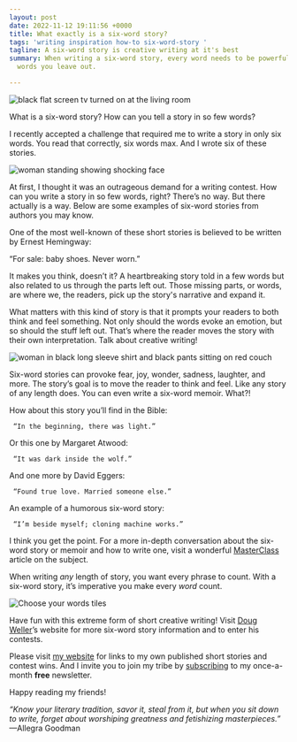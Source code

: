 ```yaml
---
layout: post
date: 2022-11-12 19:11:56 +0000
title: What exactly is a six-word story?
tags: 'writing inspiration how-to six-word-story '
tagline: A six-word story is creative writing at it's best
summary: When writing a six-word story, every word needs to be powerful, even the
  words you leave out.

---
```

![black flat screen tv turned on at the living room](https://images.unsplash.com/photo-1617575521317-d2974f3b56d2?ixlib=rb-4.0.3&ixid=MnwxMjA3fDB8MHxzZWFyY2h8MXx8c3RvcnklMjB0ZWxsaW5nfGVufDB8fDB8fA%3D%3D&w=1000&q=80)

What is a six-word story? How can you tell a story in so few words?

I recently accepted a challenge that required me to write a story in only six words. You read that correctly, six words max. And I wrote six of these stories.

![woman standing showing shocking face](https://images.unsplash.com/photo-1543291436-d2508229d0ca?ixlib=rb-4.0.3&ixid=MnwxMjA3fDB8MHxzZWFyY2h8MTJ8fHN1cnByaXNlfGVufDB8fDB8fA%3D%3D&w=1000&q=80)

At first, I thought it was an outrageous demand for a writing contest. How can you write a story in so few words, right? There’s no way. But there actually is a way. Below are some examples of six-word stories from authors you may know.

One of the most well-known of these short stories is believed to be written by Ernest Hemingway:

“For sale: baby shoes. Never worn.”

It makes you think, doesn’t it? A heartbreaking story told in a few words but also related to us through the parts left out. Those missing parts, or words, are where we, the readers, pick up the story's narrative and expand it.

What matters with this kind of story is that it prompts your readers to both think and feel something. Not only should the words evoke an emotion, but so should the stuff left out. That’s where the reader moves the story with their own interpretation. Talk about creative writing!

![woman in black long sleeve shirt and black pants sitting on red couch](https://images.unsplash.com/photo-1616696695535-98369e260e7a?ixlib=rb-4.0.3&ixid=MnwxMjA3fDB8MHxzZWFyY2h8NHx8ZmVlbGluZ3N8ZW58MHx8MHx8&w=1000&q=80)

Six-word stories can provoke fear, joy, wonder, sadness, laughter, and more. The story’s goal is to move the reader to think and feel. Like any story of any length does. You can even write a six-word memoir. What?!

How about this story you’ll find in the Bible:

     “In the beginning, there was light.”

Or this one by Margaret Atwood:

     “It was dark inside the wolf.”

And one more by David Eggers:

     “Found true love. Married someone else.”

An example of a humorous six-word story:

     “I’m beside myself; cloning machine works.”

I think you get the point. For a more in-depth conversation about the six-word story or memoir and how to write one, visit a wonderful [MasterClass](https://www.masterclass.com/articles/how-to-write-an-unforgettable-six-word-story "MasterClass") article on the subject.

When writing _any_ length of story, you want every phrase to count. With a six-word story, it’s imperative you make every _word_ count.

![Choose your words tiles](https://images.unsplash.com/photo-1555431189-0fabf2667795?ixlib=rb-4.0.3&ixid=MnwxMjA3fDB8MHxzZWFyY2h8Mnx8d29yZHN8ZW58MHx8MHx8&w=1000&q=80)

Have fun with this extreme form of short creative writing! Visit [Doug Weller](https://www.dougweller.net/example-of-a-six-word-story/ "Doug Weller")’s website for more six-word story information and to enter his contests.

Please visit [my website](https://www.lindajuliano.com/ "my website") for links to my own published short stories and contest wins. And I invite you to join my tribe by [subscribing](https://www.lindajuliano.com/subscribe "subscribing") to my once-a-month **free** newsletter.

Happy reading my friends!

_“Know your literary tradition, savor it, steal from it, but when you sit down to write, forget about worshiping greatness and fetishizing masterpieces.”_ —Allegra Goodman